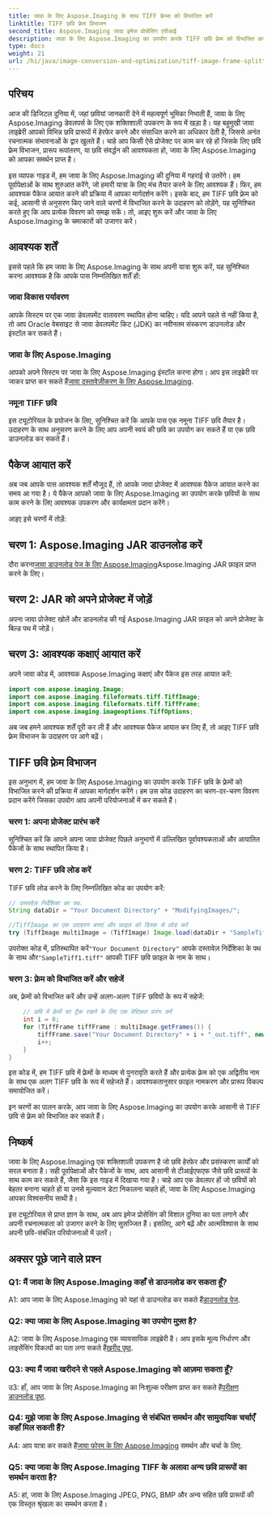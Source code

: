 ```yaml
---
title: जावा के लिए Aspose.Imaging के साथ TIFF फ्रेम्स को विभाजित करें
linktitle: TIFF छवि फ़्रेम विभाजन
second_title: Aspose.Imaging जावा इमेज प्रोसेसिंग एपीआई
description: जावा के लिए Aspose.Imaging का उपयोग करके TIFF छवि फ़्रेम को विभाजित करना सीखें। डेवलपर्स के लिए आवश्यक शर्तें, कोड उदाहरण और अक्सर पूछे जाने वाले प्रश्नों के साथ चरण-दर-चरण मार्गदर्शिका।
type: docs
weight: 21
url: /hi/java/image-conversion-and-optimization/tiff-image-frame-splitting/
---
```

## परिचय

आज की डिजिटल दुनिया में, जहां छवियां जानकारी देने में महत्वपूर्ण भूमिका निभाती हैं, जावा के लिए Aspose.Imaging डेवलपर्स के लिए एक शक्तिशाली उपकरण के रूप में खड़ा है। यह बहुमुखी जावा लाइब्रेरी आपको विभिन्न छवि प्रारूपों में हेरफेर करने और संसाधित करने का अधिकार देती है, जिससे अनंत रचनात्मक संभावनाओं के द्वार खुलते हैं। चाहे आप किसी ऐसे प्रोजेक्ट पर काम कर रहे हों जिसके लिए छवि फ़्रेम विभाजन, प्रारूप रूपांतरण, या छवि संवर्द्धन की आवश्यकता हो, जावा के लिए Aspose.Imaging को आपका समर्थन प्राप्त है।

इस व्यापक गाइड में, हम जावा के लिए Aspose.Imaging की दुनिया में गहराई से उतरेंगे। हम पूर्वापेक्षाओं के साथ शुरुआत करेंगे, जो हमारी यात्रा के लिए मंच तैयार करने के लिए आवश्यक हैं। फिर, हम आवश्यक पैकेज आयात करने की प्रक्रिया में आपका मार्गदर्शन करेंगे। इसके बाद, हम TIFF छवि फ़्रेम को कई, आसानी से अनुसरण किए जाने वाले चरणों में विभाजित करने के उदाहरण को तोड़ेंगे, यह सुनिश्चित करते हुए कि आप प्रत्येक विवरण को समझ सकें। तो, आइए शुरू करें और जावा के लिए Aspose.Imaging के चमत्कारों को उजागर करें।

## आवश्यक शर्तें

इससे पहले कि हम जावा के लिए Aspose.Imaging के साथ अपनी यात्रा शुरू करें, यह सुनिश्चित करना आवश्यक है कि आपके पास निम्नलिखित शर्तें हों:

### जावा विकास पर्यावरण
आपके सिस्टम पर एक जावा डेवलपमेंट वातावरण स्थापित होना चाहिए। यदि आपने पहले से नहीं किया है, तो आप Oracle वेबसाइट से जावा डेवलपमेंट किट (JDK) का नवीनतम संस्करण डाउनलोड और इंस्टॉल कर सकते हैं।

### जावा के लिए Aspose.Imaging
 आपको अपने सिस्टम पर जावा के लिए Aspose.Imaging इंस्टॉल करना होगा। आप इस लाइब्रेरी पर जाकर प्राप्त कर सकते हैं[जावा दस्तावेज़ीकरण के लिए Aspose.Imaging](https://reference.aspose.com/imaging/java/).

### नमूना TIFF छवि
इस ट्यूटोरियल के प्रयोजन के लिए, सुनिश्चित करें कि आपके पास एक नमूना TIFF छवि तैयार है। उदाहरण के साथ अनुसरण करने के लिए आप अपनी स्वयं की छवि का उपयोग कर सकते हैं या एक छवि डाउनलोड कर सकते हैं।

## पैकेज आयात करें

अब जब आपके पास आवश्यक शर्तें मौजूद हैं, तो आपके जावा प्रोजेक्ट में आवश्यक पैकेज आयात करने का समय आ गया है। ये पैकेज आपको जावा के लिए Aspose.Imaging का उपयोग करके छवियों के साथ काम करने के लिए आवश्यक उपकरण और कार्यक्षमता प्रदान करेंगे।

आइए इसे चरणों में तोड़ें:

## चरण 1: Aspose.Imaging JAR डाउनलोड करें

 दौरा करना[जावा डाउनलोड पेज के लिए Aspose.Imaging](https://releases.aspose.com/imaging/java/)Aspose.Imaging JAR फ़ाइल प्राप्त करने के लिए।

## चरण 2: JAR को अपने प्रोजेक्ट में जोड़ें

अपना जावा प्रोजेक्ट खोलें और डाउनलोड की गई Aspose.Imaging JAR फ़ाइल को अपने प्रोजेक्ट के बिल्ड पथ में जोड़ें।

## चरण 3: आवश्यक कक्षाएं आयात करें

अपने जावा कोड में, आवश्यक Aspose.Imaging कक्षाएं और पैकेज इस तरह आयात करें:

```java
import com.aspose.imaging.Image;
import com.aspose.imaging.fileformats.tiff.TiffImage;
import com.aspose.imaging.fileformats.tiff.TiffFrame;
import com.aspose.imaging.imageoptions.TiffOptions;
```

अब जब हमने आवश्यक शर्तें पूरी कर ली हैं और आवश्यक पैकेज आयात कर लिए हैं, तो आइए TIFF छवि फ़्रेम विभाजन के उदाहरण पर आगे बढ़ें।

## TIFF छवि फ़्रेम विभाजन

इस अनुभाग में, हम जावा के लिए Aspose.Imaging का उपयोग करके TIFF छवि के फ़्रेमों को विभाजित करने की प्रक्रिया में आपका मार्गदर्शन करेंगे। हम उस कोड उदाहरण का चरण-दर-चरण विवरण प्रदान करेंगे जिसका उपयोग आप अपनी परियोजनाओं में कर सकते हैं।

### चरण 1: अपना प्रोजेक्ट प्रारंभ करें
सुनिश्चित करें कि आपने अपना जावा प्रोजेक्ट पिछले अनुभागों में उल्लिखित पूर्वावश्यकताओं और आयातित पैकेजों के साथ स्थापित किया है।

### चरण 2: TIFF छवि लोड करें
TIFF छवि लोड करने के लिए निम्नलिखित कोड का उपयोग करें:

```java
// दस्तावेज़ निर्देशिका का पथ.
String dataDir = "Your Document Directory" + "ModifyingImages/";

//TiffImage का एक उदाहरण बनाएं और फ़ाइल को डिस्क से लोड करें
try (TiffImage multiImage = (TiffImage) Image.load(dataDir + "SampleTiff1.tiff")) {
```

 उपरोक्त कोड में, प्रतिस्थापित करें`"Your Document Directory"` आपके दस्तावेज़ निर्देशिका के पथ के साथ और`"SampleTiff1.tiff"` आपकी TIFF छवि फ़ाइल के नाम के साथ।

### चरण 3: फ़्रेम को विभाजित करें और सहेजें
अब, फ़्रेमों को विभाजित करें और उन्हें अलग-अलग TIFF छवियों के रूप में सहेजें:

```java
    // छवि में फ़्रेमों का ट्रैक रखने के लिए एक वेरिएबल प्रारंभ करें
    int i = 0;
    for (TiffFrame tiffFrame : multiImage.getFrames()) {
        tiffFrame.save("Your Document Directory" + i + "_out.tiff", new TiffOptions(TiffExpectedFormat.TiffJpegRgb));
        i++;
    }
}
```

इस कोड में, हम TIFF छवि में फ़्रेमों के माध्यम से पुनरावृति करते हैं और प्रत्येक फ़्रेम को एक अद्वितीय नाम के साथ एक अलग TIFF छवि के रूप में सहेजते हैं। आवश्यकतानुसार फ़ाइल नामकरण और प्रारूप विकल्प समायोजित करें।

इन चरणों का पालन करके, आप जावा के लिए Aspose.Imaging का उपयोग करके आसानी से TIFF छवि से फ़्रेम को विभाजित कर सकते हैं।

## निष्कर्ष

जावा के लिए Aspose.Imaging एक शक्तिशाली उपकरण है जो छवि हेरफेर और प्रसंस्करण कार्यों को सरल बनाता है। सही पूर्वापेक्षाओं और पैकेजों के साथ, आप आसानी से टीआईएफएफ जैसे छवि प्रारूपों के साथ काम कर सकते हैं, जैसा कि इस गाइड में दिखाया गया है। चाहे आप एक डेवलपर हों जो छवियों को बेहतर बनाना चाहते हों या उनसे मूल्यवान डेटा निकालना चाहते हों, जावा के लिए Aspose.Imaging आपका विश्वसनीय साथी है।

इस ट्यूटोरियल से प्राप्त ज्ञान के साथ, अब आप इमेज प्रोसेसिंग की विशाल दुनिया का पता लगाने और अपनी रचनात्मकता को उजागर करने के लिए सुसज्जित हैं। इसलिए, आगे बढ़ें और आत्मविश्वास के साथ अपनी छवि-संबंधित परियोजनाओं में उतरें।

## अक्सर पूछे जाने वाले प्रश्न

### Q1: मैं जावा के लिए Aspose.Imaging कहाँ से डाउनलोड कर सकता हूँ?

 A1: आप जावा के लिए Aspose.Imaging को यहां से डाउनलोड कर सकते हैं[डाउनलोड पेज](https://releases.aspose.com/imaging/java/).

### Q2: क्या जावा के लिए Aspose.Imaging का उपयोग मुफ़्त है?

 A2: जावा के लिए Aspose.Imaging एक व्यावसायिक लाइब्रेरी है। आप इसके मूल्य निर्धारण और लाइसेंसिंग विकल्पों का पता लगा सकते हैं[खरीद पृष्ठ](https://purchase.aspose.com/buy).

### Q3: क्या मैं जावा खरीदने से पहले Aspose.Imaging को आज़मा सकता हूँ?

 उ3: हाँ, आप जावा के लिए Aspose.Imaging का निःशुल्क परीक्षण प्राप्त कर सकते हैं[परीक्षण डाउनलोड पृष्ठ](https://releases.aspose.com/).

### Q4: मुझे जावा के लिए Aspose.Imaging से संबंधित समर्थन और सामुदायिक चर्चाएँ कहाँ मिल सकती हैं?

 A4: आप यात्रा कर सकते हैं[जावा फोरम के लिए Aspose.Imaging](https://forum.aspose.com/) समर्थन और चर्चा के लिए.

### Q5: क्या जावा के लिए Aspose.Imaging TIFF के अलावा अन्य छवि प्रारूपों का समर्थन करता है?

A5: हां, जावा के लिए Aspose.Imaging JPEG, PNG, BMP और अन्य सहित छवि प्रारूपों की एक विस्तृत श्रृंखला का समर्थन करता है।